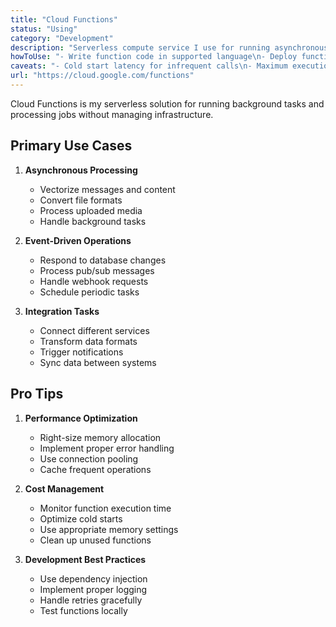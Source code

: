 ```yaml
---
title: "Cloud Functions"
status: "Using"
category: "Development"
description: "Serverless compute service I use for running asynchronous jobs like file processing and data vectorization"
howToUse: "- Write function code in supported language\n- Deploy function with desired trigger\n- Configure memory and timeout settings\n- Set up environment variables\n- Monitor function execution"
caveats: "- Cold start latency for infrequent calls\n- Maximum execution time limits\n- Need to handle function timeouts\n- Costs can scale with usage"
url: "https://cloud.google.com/functions"
---
```


Cloud Functions is my serverless solution for running background tasks and processing jobs without managing infrastructure.

## Primary Use Cases

1. **Asynchronous Processing**
   - Vectorize messages and content
   - Convert file formats
   - Process uploaded media
   - Handle background tasks

2. **Event-Driven Operations**
   - Respond to database changes
   - Process pub/sub messages
   - Handle webhook requests
   - Schedule periodic tasks

3. **Integration Tasks**
   - Connect different services
   - Transform data formats
   - Trigger notifications
   - Sync data between systems

## Pro Tips

1. **Performance Optimization**
   - Right-size memory allocation
   - Implement proper error handling
   - Use connection pooling
   - Cache frequent operations

2. **Cost Management**
   - Monitor function execution time
   - Optimize cold starts
   - Use appropriate memory settings
   - Clean up unused functions

3. **Development Best Practices**
   - Use dependency injection
   - Implement proper logging
   - Handle retries gracefully
   - Test functions locally 